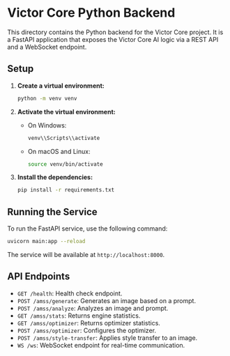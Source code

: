# Victor Core Python Backend

This directory contains the Python backend for the Victor Core project. It is a FastAPI application that exposes the Victor Core AI logic via a REST API and a WebSocket endpoint.

## Setup

1.  **Create a virtual environment:**
    ```bash
    python -m venv venv
    ```

2.  **Activate the virtual environment:**
    *   On Windows:
        ```bash
        venv\\Scripts\\activate
        ```
    *   On macOS and Linux:
        ```bash
        source venv/bin/activate
        ```

3.  **Install the dependencies:**
    ```bash
    pip install -r requirements.txt
    ```

## Running the Service

To run the FastAPI service, use the following command:

```bash
uvicorn main:app --reload
```

The service will be available at `http://localhost:8000`.

## API Endpoints

*   `GET /health`: Health check endpoint.
*   `POST /amss/generate`: Generates an image based on a prompt.
*   `POST /amss/analyze`: Analyzes an image and prompt.
*   `GET /amss/stats`: Returns engine statistics.
*   `GET /amss/optimizer`: Returns optimizer statistics.
*   `POST /amss/optimizer`: Configures the optimizer.
*   `POST /amss/style-transfer`: Applies style transfer to an image.
*   `WS /ws`: WebSocket endpoint for real-time communication.
